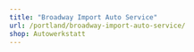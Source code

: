 ```yaml
---
title: "Broadway Import Auto Service"
url: /portland/broadway-import-auto-service/
shop: Autowerkstatt
---
```

